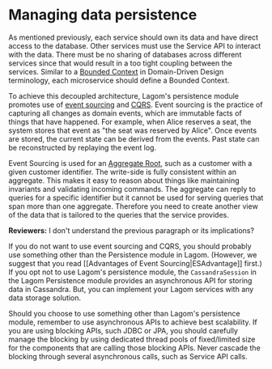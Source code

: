 # Managing data persistence

As mentioned previously, each service should own its data and have direct access to the database. Other services must use the Service API to interact with the data. There must be no sharing of databases across different services since that would result in a too tight coupling between the services. Similar to a [Bounded Context](http://martinfowler.com/bliki/BoundedContext.html) in Domain-Driven Design terminology, each microservice should define a Bounded Context.

To achieve this decoupled architecture, Lagom's persistence module promotes use of [event sourcing](https://msdn.microsoft.com/en-us/library/jj591559.aspx) and [CQRS](https://msdn.microsoft.com/en-us/library/jj591573.aspx). Event sourcing is the practice of capturing all changes as domain events, which are immutable facts of things that have happened. For example, when Alice reserves a seat, the system stores that event as "the seat was reserved by Alice". Once events are stored, the current state can be derived from the events. Past state can be reconstructed by replaying the event log.

Event Sourcing is used for an [Aggregate Root](http://martinfowler.com/bliki/DDD_Aggregate.html), such as a customer with a given customer identifier. The write-side is fully consistent within an aggregate. This makes it easy to reason about things like maintaining invariants and validating incoming commands. The aggregate can reply to queries for a specific identifier but it cannot be used for serving queries that span more than one aggregate. Therefore you need to create another view of the data that is tailored to the queries that the service provides.

**Reviewers:** I don't understand the previous paragraph or its implications? 

If you do not want to use event sourcing and CQRS, you should probably use something other than the Persistence module in Lagom. (However, we suggest that you read [[Advantages of Event Sourcing|ESAdvantage]] first.) If you opt not to use Lagom's persistence module, the `CassandraSession` in the Lagom Persistence module provides an asynchronous API for storing data in Cassandra. But, you can implement your Lagom services with any data storage solution. 

Should you choose to use something other than Lagom's persistence module, remember to use asynchronous APIs to achieve best scalability. If you are using blocking APIs, such JDBC or JPA, you should carefully manage the blocking by using dedicated thread pools of fixed/limited size for the components that are calling those blocking APIs. Never cascade the blocking through several asynchronous calls, such as Service API calls.





